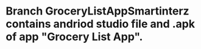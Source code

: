 # Branch GroceryListAppSmartinterz contains andriod studio file and .apk of app "Grocery List App".
